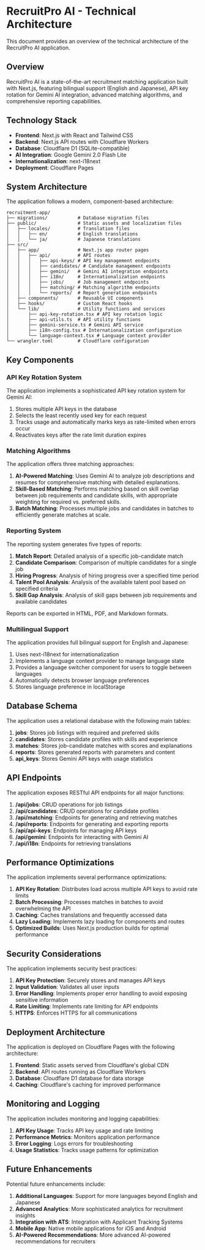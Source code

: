 # RecruitPro AI - Technical Architecture

This document provides an overview of the technical architecture of the RecruitPro AI application.

## Overview

RecruitPro AI is a state-of-the-art recruitment matching application built with Next.js, featuring bilingual support (English and Japanese), API key rotation for Gemini AI integration, advanced matching algorithms, and comprehensive reporting capabilities.

## Technology Stack

- **Frontend**: Next.js with React and Tailwind CSS
- **Backend**: Next.js API routes with Cloudflare Workers
- **Database**: Cloudflare D1 (SQLite-compatible)
- **AI Integration**: Google Gemini 2.0 Flash Lite
- **Internationalization**: next-i18next
- **Deployment**: Cloudflare Pages

## System Architecture

The application follows a modern, component-based architecture:

```
recruitment-app/
├── migrations/           # Database migration files
├── public/               # Static assets and localization files
│   ├── locales/          # Translation files
│   │   ├── en/           # English translations
│   │   └── ja/           # Japanese translations
├── src/
│   ├── app/              # Next.js app router pages
│   │   ├── api/          # API routes
│   │   │   ├── api-keys/ # API key management endpoints
│   │   │   ├── candidates/ # Candidate management endpoints
│   │   │   ├── gemini/   # Gemini AI integration endpoints
│   │   │   ├── i18n/     # Internationalization endpoints
│   │   │   ├── jobs/     # Job management endpoints
│   │   │   ├── matching/ # Matching algorithm endpoints
│   │   │   └── reports/  # Report generation endpoints
│   ├── components/       # Reusable UI components
│   ├── hooks/            # Custom React hooks
│   └── lib/              # Utility functions and services
│       ├── api-key-rotation.tsx # API key rotation logic
│       ├── api-utils.ts  # API utility functions
│       ├── gemini-service.ts # Gemini API service
│       ├── i18n-config.tsx # Internationalization configuration
│       └── language-context.tsx # Language context provider
└── wrangler.toml         # Cloudflare configuration
```

## Key Components

### API Key Rotation System

The application implements a sophisticated API key rotation system for Gemini AI:

1. Stores multiple API keys in the database
2. Selects the least recently used key for each request
3. Tracks usage and automatically marks keys as rate-limited when errors occur
4. Reactivates keys after the rate limit duration expires

### Matching Algorithms

The application offers three matching approaches:

1. **AI-Powered Matching**: Uses Gemini AI to analyze job descriptions and resumes for comprehensive matching with detailed explanations.
2. **Skill-Based Matching**: Performs matching based on skill overlap between job requirements and candidate skills, with appropriate weighting for required vs. preferred skills.
3. **Batch Matching**: Processes multiple jobs and candidates in batches to efficiently generate matches at scale.

### Reporting System

The reporting system generates five types of reports:

1. **Match Report**: Detailed analysis of a specific job-candidate match
2. **Candidate Comparison**: Comparison of multiple candidates for a single job
3. **Hiring Progress**: Analysis of hiring progress over a specified time period
4. **Talent Pool Analysis**: Analysis of the available talent pool based on specified criteria
5. **Skill Gap Analysis**: Analysis of skill gaps between job requirements and available candidates

Reports can be exported in HTML, PDF, and Markdown formats.

### Multilingual Support

The application provides full bilingual support for English and Japanese:

1. Uses next-i18next for internationalization
2. Implements a language context provider to manage language state
3. Provides a language switcher component for users to toggle between languages
4. Automatically detects browser language preferences
5. Stores language preference in localStorage

## Database Schema

The application uses a relational database with the following main tables:

1. **jobs**: Stores job listings with required and preferred skills
2. **candidates**: Stores candidate profiles with skills and experience
3. **matches**: Stores job-candidate matches with scores and explanations
4. **reports**: Stores generated reports with parameters and content
5. **api_keys**: Stores Gemini API keys with usage statistics

## API Endpoints

The application exposes RESTful API endpoints for all major functions:

1. **/api/jobs**: CRUD operations for job listings
2. **/api/candidates**: CRUD operations for candidate profiles
3. **/api/matching**: Endpoints for generating and retrieving matches
4. **/api/reports**: Endpoints for generating and exporting reports
5. **/api/api-keys**: Endpoints for managing API keys
6. **/api/gemini**: Endpoints for interacting with Gemini AI
7. **/api/i18n**: Endpoints for retrieving translations

## Performance Optimizations

The application implements several performance optimizations:

1. **API Key Rotation**: Distributes load across multiple API keys to avoid rate limits
2. **Batch Processing**: Processes matches in batches to avoid overwhelming the API
3. **Caching**: Caches translations and frequently accessed data
4. **Lazy Loading**: Implements lazy loading for components and routes
5. **Optimized Builds**: Uses Next.js production builds for optimal performance

## Security Considerations

The application implements security best practices:

1. **API Key Protection**: Securely stores and manages API keys
2. **Input Validation**: Validates all user inputs
3. **Error Handling**: Implements proper error handling to avoid exposing sensitive information
4. **Rate Limiting**: Implements rate limiting for API endpoints
5. **HTTPS**: Enforces HTTPS for all communications

## Deployment Architecture

The application is deployed on Cloudflare Pages with the following architecture:

1. **Frontend**: Static assets served from Cloudflare's global CDN
2. **Backend**: API routes running as Cloudflare Workers
3. **Database**: Cloudflare D1 database for data storage
4. **Caching**: Cloudflare's caching for improved performance

## Monitoring and Logging

The application includes monitoring and logging capabilities:

1. **API Key Usage**: Tracks API key usage and rate limiting
2. **Performance Metrics**: Monitors application performance
3. **Error Logging**: Logs errors for troubleshooting
4. **Usage Statistics**: Tracks usage patterns for optimization

## Future Enhancements

Potential future enhancements include:

1. **Additional Languages**: Support for more languages beyond English and Japanese
2. **Advanced Analytics**: More sophisticated analytics for recruitment insights
3. **Integration with ATS**: Integration with Applicant Tracking Systems
4. **Mobile App**: Native mobile applications for iOS and Android
5. **AI-Powered Recommendations**: More advanced AI-powered recommendations for recruiters
